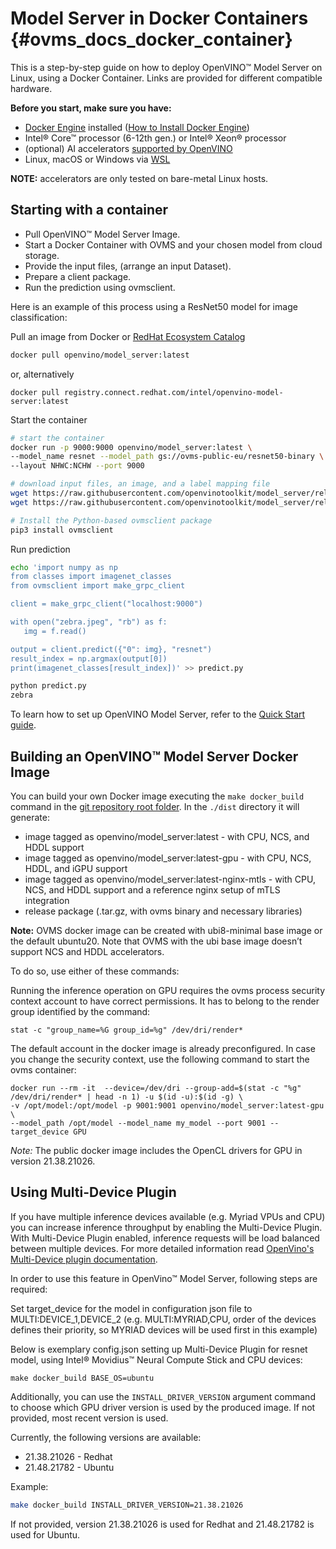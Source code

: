 # Model Server in Docker Containers {#ovms_docs_docker_container}

This is a step-by-step guide on how to deploy OpenVINO&trade; Model Server on Linux, using a Docker Container. Links are provided for different compatible hardware. 

**Before you start, make sure you have:**

- [Docker Engine](https://docs.docker.com/engine/) installed ([How to Install Docker Engine](https://docs.docker.com/engine/install/))
- Intel® Core™ processor (6-12th gen.) or Intel® Xeon® processor
- (optional) AI accelerators [supported by OpenVINO](https://docs.openvino.ai/2022.1/openvino_docs_IE_DG_supported_plugins_Supported_Devices.html)
- Linux, macOS or Windows via [WSL](https://docs.microsoft.com/en-us/windows/wsl/) 

**NOTE:** accelerators are only tested on bare-metal Linux hosts.


## Starting with a container <a name="quickstart"></a>

- Pull OpenVINO&trade; Model Server Image.
- Start a Docker Container with OVMS and your chosen model from cloud storage.
- Provide the input files, (arrange an input Dataset).
- Prepare a client package.
- Run the prediction using ovmsclient.

Here is an example of this process using a ResNet50 model for image classification:

Pull an image from Docker or [RedHat Ecosystem Catalog](https://catalog.redhat.com/software/containers/intel/openvino-model-server/607833052937385fc98515de)

```bash
docker pull openvino/model_server:latest
```
or, alternatively 
```
docker pull registry.connect.redhat.com/intel/openvino-model-server:latest
```

Start the container
```bash
# start the container 
docker run -p 9000:9000 openvino/model_server:latest \ 
--model_name resnet --model_path gs://ovms-public-eu/resnet50-binary \ 
--layout NHWC:NCHW --port 9000 

# download input files, an image, and a label mapping file
wget https://raw.githubusercontent.com/openvinotoolkit/model_server/releases/2022/1/demos/common/static/images/zebra.jpeg
wget https://raw.githubusercontent.com/openvinotoolkit/model_server/releases/2022/1/demos/common/python/classes.py

# Install the Python-based ovmsclient package
pip3 install ovmsclient
```

Run prediction
```bash
echo 'import numpy as np
from classes import imagenet_classes
from ovmsclient import make_grpc_client

client = make_grpc_client("localhost:9000")

with open("zebra.jpeg", "rb") as f:
   img = f.read()

output = client.predict({"0": img}, "resnet")
result_index = np.argmax(output[0])
print(imagenet_classes[result_index])' >> predict.py

python predict.py
zebra
```

To learn how to set up OpenVINO Model Server, refer to the [Quick Start guide](./ovms_quickstart.md).



## Building an OpenVINO&trade; Model Server Docker Image <a name="sourcecode"></a>

You can build your own Docker image executing the `make docker_build` command in the [git repository root folder](https://github.com/openvinotoolkit/model_server).
In the `./dist` directory it will generate: 

- image tagged as openvino/model_server:latest - with CPU, NCS, and HDDL support
- image tagged as openvino/model_server:latest-gpu - with CPU, NCS, HDDL, and iGPU support
- image tagged as openvino/model_server:latest-nginx-mtls - with CPU, NCS, and HDDL support and a reference nginx setup of mTLS integration
- release package (.tar.gz, with ovms binary and necessary libraries)

**Note:** OVMS docker image can be created with ubi8-minimal base image or the default ubuntu20. 
Note that OVMS with the ubi base image doesn’t support NCS and HDDL accelerators.

To do so, use either of these commands:

Running the inference operation on GPU requires the ovms process security context account to have correct permissions.
It has to belong to the render group identified by the command:
```
stat -c "group_name=%G group_id=%g" /dev/dri/render*
```
The default account in the docker image is already preconfigured. In case you change the security context, use the following command
to start the ovms container:
```
docker run --rm -it  --device=/dev/dri --group-add=$(stat -c "%g" /dev/dri/render* | head -n 1) -u $(id -u):$(id -g) \
-v /opt/model:/opt/model -p 9001:9001 openvino/model_server:latest-gpu \
--model_path /opt/model --model_name my_model --port 9001 --target_device GPU
```

*Note:* The public docker image includes the OpenCL drivers for GPU in version 21.38.21026.

## Using Multi-Device Plugin

If you have multiple inference devices available (e.g. Myriad VPUs and CPU) you can increase inference throughput by enabling the Multi-Device Plugin. 
With Multi-Device Plugin enabled, inference requests will be load balanced between multiple devices. 
For more detailed information read [OpenVino's Multi-Device plugin documentation](https://docs.openvino.ai/2022.1/openvino_docs_OV_UG_Running_on_multiple_devices.html).

In order to use this feature in OpenVino™ Model Server, following steps are required:

Set target_device for the model in configuration json file to MULTI:DEVICE_1,DEVICE_2 (e.g. MULTI:MYRIAD,CPU, order of the devices defines their priority, so MYRIAD devices will be used first in this example)

Below is exemplary config.json setting up Multi-Device Plugin for resnet model, using Intel® Movidius™ Neural Compute Stick and CPU devices:
```
make docker_build BASE_OS=ubuntu
```

Additionally, you can use the `INSTALL_DRIVER_VERSION` argument command to choose which GPU driver version is used by the produced image. 
If not provided, most recent version is used.

Currently, the following versions are available:
- 21.38.21026 - Redhat
- 21.48.21782 - Ubuntu

Example:
```bash
make docker_build INSTALL_DRIVER_VERSION=21.38.21026
```
If not provided, version 21.38.21026 is used for Redhat and 21.48.21782 is used for Ubuntu.
